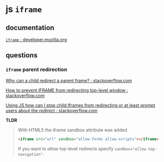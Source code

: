 
# js `iframe`

## documentation

[`iframe` : developer.mozilla.org](https://developer.mozilla.org/en-US/docs/Web/HTML/Element/iframe)

## questions

### `iframe` parent redirection

[Why can a child redirect a parent frame? : stackoverflow.com](https://stackoverflow.com/questions/17967423/why-can-a-child-redirect-a-parent-frame)

[How to prevent IFRAME from redirecting top-level window : stackoverflow.com](https://stackoverflow.com/questions/369498/how-to-prevent-iframe-from-redirecting-top-level-window)

[Using JS how can I stop child Iframes from redirecting or at least prompt users about the redirect : stackoverflow.com](https://stackoverflow.com/questions/1794974/using-js-how-can-i-stop-child-iframes-from-redirecting-or-at-least-prompt-users)

**TLDR**

> With HTML5 the iframe sandbox attribute was added.
> 
> ```html
> <iframe src="url" sandbox="allow-forms allow-scripts"></iframe>
> ```
> 
> If you want to *allow* top-level redirects specify `sandbox="allow-top-navigation"`.
> 

